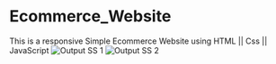 # Ecommerce_Website
This is a responsive Simple Ecommerce Website using HTML || Css || JavaScript
![Output SS 1](https://github.com/justcoding5/Ecommerce_Website/assets/111654139/9c857996-70dd-4d41-a137-9bad00cdd5e1)
![Output SS 2](https://github.com/justcoding5/Ecommerce_Website/assets/111654139/94b67753-c0fc-4f05-9bbe-24f21960b252)
